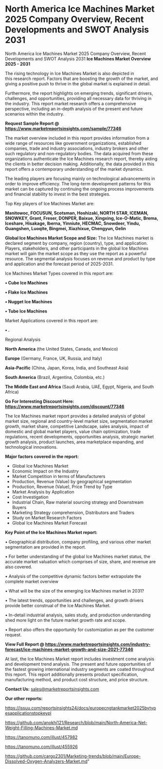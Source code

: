 # North America Ice Machines Market 2025 Company Overview, Recent Developments and SWOT Analysis 2031
North America Ice Machines Market 2025 Company Overview, Recent Developments and SWOT Analysis 2031
<Strong> Ice Machines Market Overview 2025 - 2031</strong>

The rising technology in Ice Machines Market is also depicted in this research report. Factors that are boosting the growth of the market, and giving a positive push to thrive in the global market is explained in detail.

Furthermore, the report highlights on emerging trends, significant drivers, challenges, and opportunities, providing all necessary data for thriving in the industry. This report market research offers a comprehensive perspective, including an in-depth analysis of the present and future scenarios within the industry.

<strong>Request Sample Report @ <a href=https://www.marketreportsinsights.com/sample/77346>https://www.marketreportsinsights.com/sample/77346</a></strong>

The market overview included in this report provides information from a wide range of resources like government organizations, established companies, trade and industry associations, industry brokers and other such regulatory and non-regulatory bodies. The data acquired from these organizations authenticate the Ice Machines research report, thereby aiding the clients in better decision making. Additionally, the data provided in this report offers a contemporary understanding of the market dynamics.

The leading players are focusing mainly on technological advancements in order to improve efficiency. The long-term development patterns for this market can be captured by continuing the ongoing process improvements and financial stability to invest in the best strategies.

Top Key players of Ice Machines Market are:

<strong>Manitowoc, FOCUSUN, Scotsman, Hoshizaki, NORTH STAR, ICEMAN, SNOWKEY, Grant, Freser, DONPER, Baixue, Xingxing, Ice-O-Matic, Brema, Iceshare, Hisakage, Iberna, Yinniute, HECMAC, Snowdeer, Yindu, Guangshen, Luoqite, Bingmei, Xiazhixue, Chengyun, Gelin</strong>

<strong><b>Global Ice Machines Market Scope and Size:</b></strong>
The Ice Machines market is declared segment by company, region (country), type, and application. Players, stakeholders, and other participants in the global Ice Machines market will gain the market scope as they use the report as a powerful resource. The segmental analysis focuses on revenue and product by type and application and the forecast period of 2025-2031.

Ice Machines Market Types covered in this report are:

<strong>• Cube Ice Machines

• Flake Ice Machines

• Nugget Ice Machines

• Tube Ice Machines</strong>

Market Applications covered in this report are:

<strong>• .</strong> 

Regional Analysis

<strong>North America</strong> (the United States, Canada, and Mexico)

<strong>Europe</strong> (Germany, France, UK, Russia, and Italy)

<strong>Asia-Pacific</strong> (China, Japan, Korea, India, and Southeast Asia)

<strong>South America</strong> (Brazil, Argentina, Colombia, etc.)

<strong>The Middle East and Africa</strong> (Saudi Arabia, UAE, Egypt, Nigeria, and South Africa)

<strong>Go For Interesting Discount Here: <a href=https://www.marketreportsinsights.com/discount/77346>https://www.marketreportsinsights.com/discount/77346</a></strong>

The Ice Machines market report provides a detailed analysis of global market size, regional and country-level market size, segmentation market growth, market share, competitive Landscape, sales analysis, impact of domestic and global market players, value chain optimization, trade regulations, recent developments, opportunities analysis, strategic market growth analysis, product launches, area marketplace expanding, and technological innovations.

<strong><b>Major factors covered in the report:</b></strong>
<ul>
  <li>Global Ice Machines Market </li>
  <li>Economic Impact on the Industry</li>
  <li>Market Competition in terms of Manufacturers</li>
  <li>Production, Revenue (Value) by geographical segmentation</li>
  <li>Production, Revenue (Value), Price Trend by Type</li>
  <li>Market Analysis by Application</li>
  <li>Cost Investigation</li>
  <li>Industrial Chain, Raw material sourcing strategy and Downstream Buyers</li>
  <li>Marketing Strategy comprehension, Distributors and Traders</li>
  <li>Study on Market Research Factors</li>
  <li>Global Ice Machines Market Forecast</li>
</ul>

<strong><b>Key Point of the Ice Machines Market report:</b></strong>

• Geographical distribution, company profiling, and various other market segmentation are provided in the report.

• For better understanding of the global Ice Machines market status, the accurate market valuation which comprises of size, share, and revenue are also covered.

• Analysis of the competitive dynamic factors better extrapolate the complete market overview

• What will be the size of the emerging Ice Machines market in 2031?

• The latest trends, opportunities and challenges, and growth drivers provide better construal of the Ice Machines Market.

• In-detail industrial analysis, sales study, and production understanding shed more light on the future market growth rate and scope.

• Report also offers the opportunity for customization as per the customer request.

<strong><b>View Full Report @ <a href=https://www.marketreportsinsights.com/industry-forecast/ice-machines-market-growth-and-size-2021-77346>https://www.marketreportsinsights.com/industry-forecast/ice-machines-market-growth-and-size-2021-77346</a></b></strong>


At last, the Ice Machines Market report includes investment come analysis and development trend analysis. The present and future opportunities of the fastest growing international industry segments are coated throughout this report. This report additionally presents product specification, manufacturing method, and product cost structure, and price structure.

<strong>Contact Us:</strong>
sales@marketreportsinsights.com

<strong>Our other reports:</strong>

<a href=https://issuu.com/reportsinsights24/docs/europecngtankmarket2025bytypesapplicationstopkeypl>https://issuu.com/reportsinsights24/docs/europecngtankmarket2025bytypesapplicationstopkeypl</a>

<a href=https://github.com/anokhi121/Research/blob/main/North-America-Net-Weight-Filling-Machines-Market.md>https://github.com/anokhi121/Research/blob/main/North-America-Net-Weight-Filling-Machines-Market.md</a>

<a href=https://tanomuno.com/illust/457982>https://tanomuno.com/illust/457982</a>

<a href=https://tanomuno.com/illust/455926>https://tanomuno.com/illust/455926</a>

<a href=https://github.com/cargo2301/Marketing-trends/blob/main/Europe-Dissolved-Oxygen-Analyzers-Market.md>https://github.com/cargo2301/Marketing-trends/blob/main/Europe-Dissolved-Oxygen-Analyzers-Market.md</a>"
